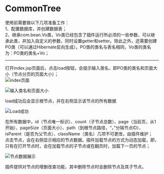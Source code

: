 # CommonTree
使用前需要做以下几项准备工作：  
	1、配置数据库，并创建数据表；  
	2、继承com.bean.Vo类，Vo类已经包含了插件运行所必须的一些参数，可以继承此类，并加入自定义的参数，同时设置getter和setter。除此之外，还需要创建PO类（可以通过Hibernate反向生成）。PO类的类名与表名相同，Vo类的类名为：PO类的类名+Vo；  
***
打开index.jsp页面后，点击load按钮，会提示输入类名，即PO类的类名和页面大小（节点分页的页面大小）；  
![index页面](http://i.imgur.com/2l5h1MV.png)

![输入类名和页面大小](http://i.imgur.com/gU7JvXF.png)

load成功后会显示根节点，并在右侧显示该节点的所有数据  

![Load成功](http://i.imgur.com/pwkzTrB.png)

在所有数据中，id（节点唯一标识）、count（子节点总数）、page（当前页，从1开始）、pageSize（页面大小）、path（到根节点路径，“，”分隔节点ID）、isParent（是否为父节点）、className（类名）几项不可更改，由插件维护；  
点击节点，会在右侧显示相应的节点数据。插件加载节点的方式为动态加载，即，只有在打开节点时，会在加载节点的子节点或在翻页时，加载下一页的节点；  

![节点数据展示](http://i.imgur.com/YE6FmsT.png)

插件提供对节点的增删改查功能，其中删除节点时会删除节点及其子节点。